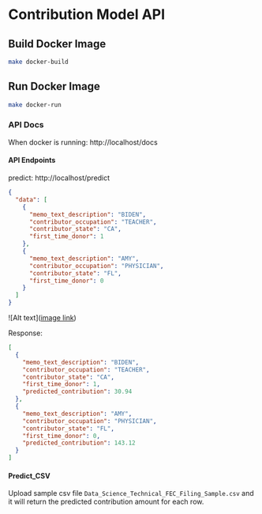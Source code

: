 # Contribution Model API



## Build Docker Image

```bash
make docker-build 
```


## Run Docker Image

```bash
make docker-run
```



### API Docs

When docker is running: http://localhost/docs


#### API Endpoints

predict: http://localhost/predict

```json
{
  "data": [
    {
      "memo_text_description": "BIDEN",
      "contributor_occupation": "TEACHER",
      "contributor_state": "CA",
      "first_time_donor": 1
    },
    {
      "memo_text_description": "AMY",
      "contributor_occupation": "PHYSICIAN",
      "contributor_state": "FL",
      "first_time_donor": 0
    }
  ]
}
```

![Alt text]([image link](https://github.com/papagorgio23/segmentation_api/blob/main/img/predict_api_1.png))




Response:

```json
[
  {
    "memo_text_description": "BIDEN",
    "contributor_occupation": "TEACHER",
    "contributor_state": "CA",
    "first_time_donor": 1,
    "predicted_contribution": 30.94
  },
  {
    "memo_text_description": "AMY",
    "contributor_occupation": "PHYSICIAN",
    "contributor_state": "FL",
    "first_time_donor": 0,
    "predicted_contribution": 143.12
  }
]
```


#### Predict_CSV

Upload sample csv file `Data_Science_Technical_FEC_Filing_Sample.csv` and it will return the predicted contribution amount for each row.
